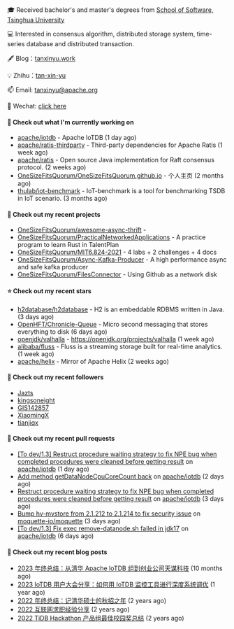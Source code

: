 🎓 Received bachelor's and master's degrees from [School of Software, Tsinghua University](https://www.thss.tsinghua.edu.cn/)

💻 Interested in consensus algorithm, distributed storage system, time-series database and distributed transaction.

🖋 Blog：[tanxinyu.work](https://tanxinyu.work)

💡 Zhihu：[tan-xin-yu](https://www.zhihu.com/people/tan-xin-yu-22)

📫 Email: [tanxinyu@apache.org](mailto:tanxinyu@apache.org)

💬 Wechat: [click here](https://github.com/LebronAl/LebronAl/issues/1)

#### 👷 Check out what I'm currently working on

- [apache/iotdb](https://github.com/apache/iotdb) - Apache IoTDB (1 day ago)
- [apache/ratis-thirdparty](https://github.com/apache/ratis-thirdparty) - Third-party dependencies for Apache Ratis (1 week ago)
- [apache/ratis](https://github.com/apache/ratis) - Open source Java implementation for Raft consensus protocol. (2 weeks ago)
- [OneSizeFitsQuorum/OneSizeFitsQuorum.github.io](https://github.com/OneSizeFitsQuorum/OneSizeFitsQuorum.github.io) - 个人主页 (2 months ago)
- [thulab/iot-benchmark](https://github.com/thulab/iot-benchmark) - IoT-benchmark is a tool for benchmarking TSDB in IoT scenario. (3 months ago)

#### 🌱 Check out my recent projects

- [OneSizeFitsQuorum/awesome-async-thrift](https://github.com/OneSizeFitsQuorum/awesome-async-thrift) - 
- [OneSizeFitsQuorum/PracticalNetworkedApplications](https://github.com/OneSizeFitsQuorum/PracticalNetworkedApplications) - A practice program to learn Rust in TalentPlan
- [OneSizeFitsQuorum/MIT6.824-2021](https://github.com/OneSizeFitsQuorum/MIT6.824-2021) - 4 labs &#43; 2 challenges &#43; 4 docs
- [OneSizeFitsQuorum/Async-Kafka-Producer](https://github.com/OneSizeFitsQuorum/Async-Kafka-Producer) - A high performance async and safe kafka producer
- [OneSizeFitsQuorum/FilesConnector](https://github.com/OneSizeFitsQuorum/FilesConnector) - Using Github as a network disk

#### ⭐ Check out my recent stars

- [h2database/h2database](https://github.com/h2database/h2database) - H2 is an embeddable RDBMS written in Java. (3 days ago)
- [OpenHFT/Chronicle-Queue](https://github.com/OpenHFT/Chronicle-Queue) - Micro second messaging that stores everything to disk (6 days ago)
- [openjdk/valhalla](https://github.com/openjdk/valhalla) - https://openjdk.org/projects/valhalla (1 week ago)
- [alibaba/fluss](https://github.com/alibaba/fluss) - Fluss is a streaming storage built for real-time analytics. (1 week ago)
- [apache/helix](https://github.com/apache/helix) - Mirror of Apache Helix (2 weeks ago)

#### 👯 Check out my recent followers

- [Jazts](https://github.com/Jazts)
- [kingsoneight](https://github.com/kingsoneight)
- [GIS142857](https://github.com/GIS142857)
- [XiaomingX](https://github.com/XiaomingX)
- [tianjiqx](https://github.com/tianjiqx)

#### 🔨 Check out my recent pull requests

- [[To dev/1.3] Restruct procedure waiting strategy to fix NPE bug when completed procedures were cleaned before getting result](https://github.com/apache/iotdb/pull/14381) on [apache/iotdb](https://github.com/apache/iotdb) (1 day ago)
- [Add method getDataNodeCpuCoreCount back](https://github.com/apache/iotdb/pull/14366) on [apache/iotdb](https://github.com/apache/iotdb) (2 days ago)
- [Restruct procedure waiting strategy to fix NPE bug when completed procedures were cleaned before getting result](https://github.com/apache/iotdb/pull/14360) on [apache/iotdb](https://github.com/apache/iotdb) (3 days ago)
- [Bump hv-mvstore from 2.1.212 to 2.1.214 to fix security issue](https://github.com/moquette-io/moquette/pull/879) on [moquette-io/moquette](https://github.com/moquette-io/moquette) (3 days ago)
- [[To dev/1.3] Fix exec remove-datanode.sh  failed in jdk17](https://github.com/apache/iotdb/pull/14353) on [apache/iotdb](https://github.com/apache/iotdb) (6 days ago)

#### 📜 Check out my recent blog posts

- [2023 年终总结：从清华 Apache IoTDB 组到创业公司天谋科技](https://tanxinyu.work/2023-annual-summary/) (10 months ago)
- [2023 IoTDB 用户大会分享：如何用 IoTDB 监控工具进行深度系统调优](https://tanxinyu.work/2023-iotdb-submit/) (1 year ago)
- [2022 年终总结：记清华硕士的秋招之年](https://tanxinyu.work/2022-annual-summary/) (2 years ago)
- [2022 互联网求职经验分享](https://tanxinyu.work/2022-internet-job-hunting-experience-sharing/) (2 years ago)
- [2022 TiDB Hackathon 产品组最佳校园奖总结](https://tanxinyu.work/2022-tidb-hackathon/) (2 years ago)
